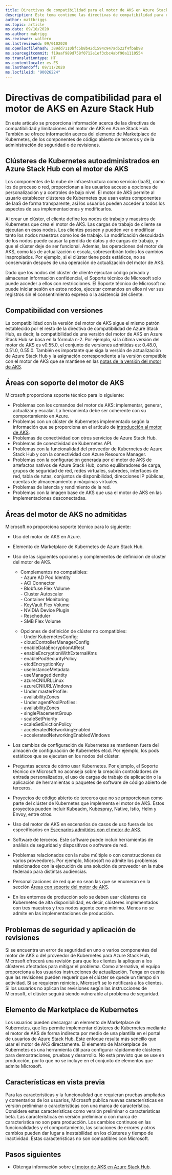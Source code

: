 ```yaml
---
title: Directivas de compatibilidad para el motor de AKS en Azure Stack Hub
description: Este tema contiene las directivas de compatibilidad para el motor de AKS en Azure Stack Hub.
author: mattbriggs
ms.topic: article
ms.date: 09/10/2020
ms.author: mabrigg
ms.reviewer: waltero
ms.lastreviewed: 09/0102020
ms.openlocfilehash: 389dd7110bfc5b8b42d1594c947ad522f4fbab98
ms.sourcegitcommit: f19aaf989d758f0712e1ef3cbc4abf90a1110554
ms.translationtype: HT
ms.contentlocale: es-ES
ms.lasthandoff: 09/11/2020
ms.locfileid: "90026224"
---
```

# <a name="support-policies-for-aks-engine-on-azure-stack-hub"></a>Directivas de compatibilidad para el motor de AKS en Azure Stack Hub

En este artículo se proporciona información acerca de las directivas de compatibilidad y limitaciones del motor de AKS en Azure Stack Hub. También se ofrece información acerca del elemento de Marketplace de Kubernetes, de los componentes de código abierto de terceros y de la administración de seguridad o de revisiones. 

## <a name="self-managed-kubernetes-clusters-on-azure-stack-hub-with-aks-engine"></a>Clústeres de Kubernetes autoadministrados en Azure Stack Hub con el motor de AKS

Los componentes de la nube de infraestructura como servicio (IaaS), como los de proceso o red, proporcionan a los usuarios acceso a opciones de personalización y a controles de bajo nivel. El motor de AKS permite al usuario establecer clústeres de Kubernetes que usan estos componentes de IaaS de forma transparente, así los usuarios pueden acceder a todos los aspectos de sus implementaciones y modificarlos.

Al crear un clúster, el cliente define los nodos de trabajo y maestros de Kubernetes que crea el motor de AKS. Las cargas de trabajo de cliente se ejecutan en esos nodos. Los clientes poseen y pueden ver o modificar tanto los nodos maestros como los de trabajo. La modificación descuidada de los nodos puede causar la pérdida de datos y de cargas de trabajo, y que el clúster deje de ser funcional. Además, las operaciones del motor de AKS, como las de actualización o escala, sobrescribirán todos los cambios inapropiados. Por ejemplo, si el clúster tiene pods estáticos, no se conservarán después de una operación de actualización del motor de AKS.

Dado que los nodos del clúster de cliente ejecutan código privado y almacenan información confidencial, el Soporte técnico de Microsoft solo puede acceder a ellos con restricciones. El Soporte técnico de Microsoft no puede iniciar sesión en estos nodos, ejecutar comandos en ellos ni ver sus registros sin el consentimiento expreso o la asistencia del cliente.

## <a name="version-support"></a>Compatibilidad con versiones

La compatibilidad con la versión del motor de AKS sigue el mismo patrón establecido por el resto de la directiva de compatibilidad de Azure Stack Hub, es decir, la compatibilidad de una versión del motor de AKS en Azure Stack Hub se basa en la fórmula n-2. Por ejemplo, si la última versión del motor de AKS es v0.55.0, el conjunto de versiones admitidas es: 0.48.0, 0.51.0, 0.55.0. También es importante que siga la versión de actualización de Azure Stack Hub y la asignación correspondiente a la versión compatible con el motor de AKS que se mantiene en las [notas de la versión del motor de AKS](kubernetes-aks-engine-release-notes.md#aks-engine-and-azure-stack-version-mapping).

## <a name="aks-engine-supported-areas"></a>Áreas con soporte del motor de AKS

Microsoft proporciona soporte técnico para lo siguiente:

-  Problemas con los comandos del motor de AKS: implementar, generar, actualizar y escalar. La herramienta debe ser coherente con su comportamiento en Azure.
-  Problemas con un clúster de Kubernetes implementado según la información que se proporciona en el artículo de [introducción al motor de AKS](azure-stack-kubernetes-aks-engine-overview.md).
-  Problemas de conectividad con otros servicios de Azure Stack Hub. 
-  Problemas de conectividad de Kubernetes API.
-  Problemas con la funcionalidad del proveedor de Kubernetes de Azure Stack Hub y con la conectividad con Azure Resource Manager.
-  Problemas con la configuración generada por el motor de AKS de artefactos nativos de Azure Stack Hub, como equilibradores de carga, grupos de seguridad de red, redes virtuales, subredes, interfaces de red, tabla de rutas, conjuntos de disponibilidad, direcciones IP públicas, cuentas de almacenamiento y máquinas virtuales. 
-  Problemas de latencia y rendimiento de la red.
-  Problemas con la imagen base de AKS que usa el motor de AKS en las implementaciones desconectadas. 

## <a name="aks-engine-areas-not-supported"></a>Áreas del motor de AKS no admitidas

Microsoft no proporciona soporte técnico para lo siguiente:

-  Uso del motor de AKS en Azure.
-  Elemento de Marketplace de Kubernetes de Azure Stack Hub.
-  Uso de las siguientes opciones y complementos de definición de clúster del motor de AKS.
    -  Complementos no compatibles:  
            -  Azure AD Pod Identity  
            -  ACI Connector  
            -  Blobfuse Flex Volume  
            -  Cluster Autoscaler  
            -  Container Monitoring  
            -  KeyVault Flex Volume  
            -  NVIDIA Device Plugin  
            -  Rescheduler  
            -  SMB Flex Volume  
        
    -  Opciones de definición de clúster no compatibles:  
            -  Under KubernetesConfig:  
                    -  cloudControllerManagerConfig  
                    -  enableDataEncryptionAtRest  
                    -  enableEncryptionWithExternalKms  
                    -  enablePodSecurityPolicy  
                    -  etcdEncryptionKey  
                    -  useInstanceMetadata  
                    -  useManagedIdentity  
                    -  azureCNIURLLinux  
                    -  azureCNIURLWindows  
            -  Under masterProfile:  
                    -  availabilityZones  
            -  Under agentPoolProfiles:  
                    -  availabilityZones  
                    -  singlePlacementGroup  
                    -  scaleSetPriority  
                    -  scaleSetEvictionPolicy  
                    -  acceleratedNetworkingEnabled  
                    -  acceleratedNetworkingEnabledWindows

-  Los cambios de configuración de Kubernetes se mantienen fuera del almacén de configuración de Kubernetes etcd. Por ejemplo, los pods estáticos que se ejecutan en los nodos del clúster.
-  Preguntas acerca de cómo usar Kubernetes. Por ejemplo, el Soporte técnico de Microsoft no aconseja sobre la creación controladores de entrada personalizados, el uso de cargas de trabajo de aplicación o la aplicación de herramientas o paquetes de software de código abierto de terceros.
-  Proyectos de código abierto de terceros que no se proporcionan como parte del clúster de Kubernetes que implementa el motor de AKS. Estos proyectos pueden incluir Kubeadm, Kubespray, Native, Istio, Helm y Envoy, entre otros.
-  Uso del motor de AKS en escenarios de casos de uso fuera de los especificados en [Escenarios admitidos con el motor de AKS](azure-stack-kubernetes-aks-engine-overview.md#supported-scenarios-with-the-aks-engine).
-  Software de terceros. Este software puede incluir herramientas de análisis de seguridad y dispositivos o software de red.
-  Problemas relacionados con la nube múltiple o con construcciones de varios proveedores. Por ejemplo, Microsoft no admite los problemas relacionados con la ejecución de una solución de proveedor en la nube federado para distintas audiencias.
-  Personalizaciones de red que no sean las que se enumeran en la sección [Áreas con soporte del motor de AKS](#aks-engine-supported-areas).
-  En los entornos de producción solo se deben usar clústeres de Kubernetes de alta disponibilidad, es decir, clústeres implementados con tres maestros y tres nodos agente como mínimo. Menos no se admite en las implementaciones de producción.

##  <a name="security-issues-and-patching"></a>Problemas de seguridad y aplicación de revisiones

Si se encuentra un error de seguridad en uno o varios componentes del motor de AKS o del proveedor de Kubernetes para Azure Stack Hub, Microsoft ofrecerá una revisión para que los clientes la apliquen a los clústeres afectados para mitigar el problema. Como alternativa, el equipo proporciona a los usuarios instrucciones de actualización. Tenga en cuenta que las revisiones pueden requerir que el clúster se quede un tiempo sin actividad. Si se requieren reinicios, Microsoft se lo notificará a los clientes. Si los usuarios no aplican las revisiones según las instrucciones de Microsoft, el clúster seguirá siendo vulnerable al problema de seguridad.

## <a name="kubernetes-marketplace-item"></a>Elemento de Marketplace de Kubernetes

Los usuarios pueden descargar un elemento de Marketplace de Kubernetes, que les permite implementar clústeres de Kubernetes mediante el motor de AKS de forma indirecta por medio de una plantilla en el portal de usuarios de Azure Stack Hub. Este enfoque resulta más sencillo que usar el motor de AKS directamente. El elemento de Marketplace de Kubernetes es una herramienta útil para configurar rápidamente clústeres para demostraciones, pruebas y desarrollo. No está previsto que se use en producción, por lo que no se incluye en el conjunto de elementos que admite Microsoft.

## <a name="preview-features"></a>Características en vista previa

Para las características y la funcionalidad que requieran pruebas ampliadas y comentarios de los usuarios, Microsoft publica nuevas características en versión preliminar o características con una marca de característica. Considere estas características como versión preliminar o características beta. Las características en versión preliminar o con marca de característica no son para producción. Los cambios continuos en las funcionalidades y el comportamiento, las soluciones de errores y otros cambios pueden dar lugar a inestabilidad en los clústeres y tiempo de inactividad. Estas características no son compatibles con Microsoft.

## <a name="next-steps"></a>Pasos siguientes

- Obtenga información sobre [el motor de AKS en Azure Stack Hub](azure-stack-kubernetes-aks-engine-overview.md).
